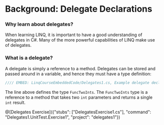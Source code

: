 # Background: Delegate Declarations

### Why learn about delegates?
When learning LINQ, it is important to have a good understanding of delegates in C#. Many of the more powerful capabilities of LINQ make use of delegates.

### What is a delegate?
A delegate is simply a reference to a method. Delegates can be stored and passed around in a variable, and hence they must have a type definition:

```csharp
//// EMBED: LinqCourseEmbeddedCode/Delegates1.cs, Example delegate declaration
```

The line above defines the type `FuncTwoInts`. The `FuncTwoInts` type is a reference to a method that takes two `int` parameters and returns a single `int` result.

@[Delegates Exercise]({"stubs": ["DelegatesExercise1.cs"], "command": "Delegates1.UnitTest.Exercise1", "project": "delegates1"})
